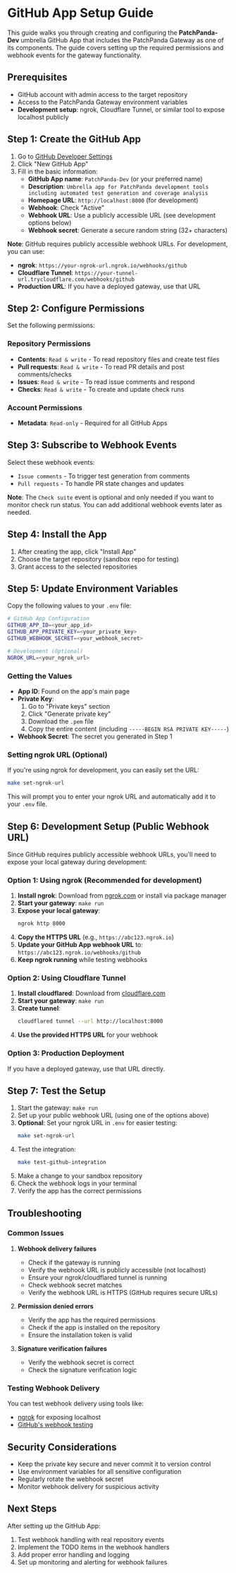 # GitHub App Setup Guide

This guide walks you through creating and configuring the **PatchPanda-Dev** umbrella GitHub App that includes the PatchPanda Gateway as one of its components. The guide covers setting up the required permissions and webhook events for the gateway functionality.

## Prerequisites

- GitHub account with admin access to the target repository
- Access to the PatchPanda Gateway environment variables
- **Development setup**: ngrok, Cloudflare Tunnel, or similar tool to expose localhost publicly

## Step 1: Create the GitHub App

1. Go to [GitHub Developer Settings](https://github.com/settings/apps)
2. Click "New GitHub App"
3. Fill in the basic information:
   - **GitHub App name**: `PatchPanda-Dev` (or your preferred name)
   - **Description**: `Umbrella app for PatchPanda development tools including automated test generation and coverage analysis`
   - **Homepage URL**: `http://localhost:8000` (for development)
   - **Webhook**: Check "Active"
   - **Webhook URL**: Use a publicly accessible URL (see development options below)
   - **Webhook secret**: Generate a secure random string (32+ characters)

**Note**: GitHub requires publicly accessible webhook URLs. For development, you can use:
- **ngrok**: `https://your-ngrok-url.ngrok.io/webhooks/github`
- **Cloudflare Tunnel**: `https://your-tunnel-url.trycloudflare.com/webhooks/github`
- **Production URL**: If you have a deployed gateway, use that URL

## Step 2: Configure Permissions

Set the following permissions:

### Repository Permissions
- **Contents**: `Read & write` - To read repository files and create test files
- **Pull requests**: `Read & write` - To read PR details and post comments/checks
- **Issues**: `Read & write` - To read issue comments and respond
- **Checks**: `Read & write` - To create and update check runs

### Account Permissions
- **Metadata**: `Read-only` - Required for all GitHub Apps

## Step 3: Subscribe to Webhook Events

Select these webhook events:
- `Issue comments` - To trigger test generation from comments
- `Pull requests` - To handle PR state changes and updates

**Note**: The `Check suite` event is optional and only needed if you want to monitor check run status. You can add additional webhook events later as needed.

## Step 4: Install the App

1. After creating the app, click "Install App"
2. Choose the target repository (sandbox repo for testing)
3. Grant access to the selected repositories

## Step 5: Update Environment Variables

Copy the following values to your `.env` file:

```bash
# GitHub App Configuration
GITHUB_APP_ID=<your_app_id>
GITHUB_APP_PRIVATE_KEY=<your_private_key>
GITHUB_WEBHOOK_SECRET=<your_webhook_secret>

# Development (Optional)
NGROK_URL=<your_ngrok_url>
```

### Getting the Values

- **App ID**: Found on the app's main page
- **Private Key**:
  1. Go to "Private keys" section
  2. Click "Generate private key"
  3. Download the `.pem` file
  4. Copy the entire content (including `-----BEGIN RSA PRIVATE KEY-----`)
- **Webhook Secret**: The secret you generated in Step 1

### Setting ngrok URL (Optional)

If you're using ngrok for development, you can easily set the URL:

```bash
make set-ngrok-url
```

This will prompt you to enter your ngrok URL and automatically add it to your `.env` file.

## Step 6: Development Setup (Public Webhook URL)

Since GitHub requires publicly accessible webhook URLs, you'll need to expose your local gateway during development:

### Option 1: Using ngrok (Recommended for development)

1. **Install ngrok**: Download from [ngrok.com](https://ngrok.com/) or install via package manager
2. **Start your gateway**: `make run`
3. **Expose your local gateway**:
   ```bash
   ngrok http 8000
   ```
4. **Copy the HTTPS URL** (e.g., `https://abc123.ngrok.io`)
5. **Update your GitHub App webhook URL** to: `https://abc123.ngrok.io/webhooks/github`
6. **Keep ngrok running** while testing webhooks

### Option 2: Using Cloudflare Tunnel

1. **Install cloudflared**: Download from [cloudflare.com](https://cloudflare.com/)
2. **Start your gateway**: `make run`
3. **Create tunnel**:
   ```bash
   cloudflared tunnel --url http://localhost:8000
   ```
4. **Use the provided HTTPS URL** for your webhook

### Option 3: Production Deployment

If you have a deployed gateway, use that URL directly.

## Step 7: Test the Setup

1. Start the gateway: `make run`
2. Set up your public webhook URL (using one of the options above)
3. **Optional**: Set your ngrok URL in `.env` for easier testing:
   ```bash
   make set-ngrok-url
   ```
4. Test the integration:
   ```bash
   make test-github-integration
   ```
5. Make a change to your sandbox repository
6. Check the webhook logs in your terminal
7. Verify the app has the correct permissions

## Troubleshooting

### Common Issues

1. **Webhook delivery failures**
   - Check if the gateway is running
   - Verify the webhook URL is publicly accessible (not localhost)
   - Ensure your ngrok/cloudflared tunnel is running
   - Check webhook secret matches
   - Verify the webhook URL is HTTPS (GitHub requires secure URLs)

2. **Permission denied errors**
   - Verify the app has the required permissions
   - Check if the app is installed on the repository
   - Ensure the installation token is valid

3. **Signature verification failures**
   - Verify the webhook secret is correct
   - Check the signature verification logic

### Testing Webhook Delivery

You can test webhook delivery using tools like:
- [ngrok](https://ngrok.com/) for exposing localhost
- [GitHub's webhook testing](https://docs.github.com/en/developers/webhooks-and-events/webhooks/testing-webhooks)

## Security Considerations

- Keep the private key secure and never commit it to version control
- Use environment variables for all sensitive configuration
- Regularly rotate the webhook secret
- Monitor webhook delivery for suspicious activity

## Next Steps

After setting up the GitHub App:
1. Test webhook handling with real repository events
2. Implement the TODO items in the webhook handlers
3. Add proper error handling and logging
4. Set up monitoring and alerting for webhook failures
